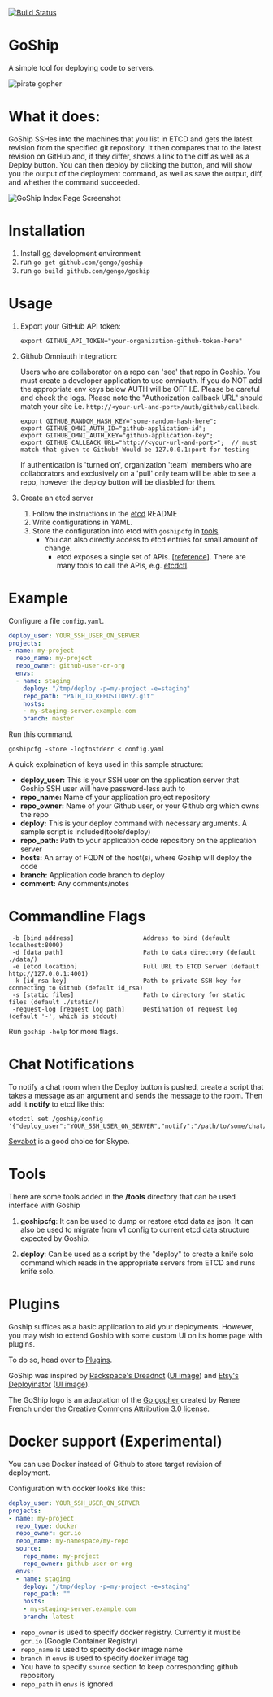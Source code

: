 [![Build Status](https://travis-ci.org/gengo/goship.svg?branch=master)](https://travis-ci.org/gengo/goship)

# GoShip

A simple tool for deploying code to servers.

![pirate gopher](https://cloud.githubusercontent.com/assets/3772659/8693461/3c5f74a8-2b12-11e5-9a27-ff4421589df6.png)

# What it does:

GoShip SSHes into the machines that you list in ETCD and gets the latest revision from the specified git repository. It then compares that to the latest revision on GitHub and, if they differ, shows a link to the diff as well as a Deploy button. You can then deploy by clicking the button, and will show you the output of the deployment command, as well as save the output, diff, and whether the command succeeded.

![GoShip Index Page Screenshot](https://cloud.githubusercontent.com/assets/3772659/8693471/55ec2592-2b12-11e5-965f-8e572309c945.png)

# Installation
1. Install [go](http://golang.org) development environment
2. run `go get github.com/gengo/goship`
3. run `go build github.com/gengo/goship`

# Usage

1. Export your GitHub API token:
   
   ```shell
   export GITHUB_API_TOKEN="your-organization-github-token-here"
   ```
2. Github Omniauth Integration:
   
   Users who are collaborator on a repo can 'see' that repo in Goship.
   You must create a developer application to use omniauth.
   If you do NOT add the appropriate env keys below AUTH will be OFF I.E. Please be careful and check the logs.
   Please  note the "Authorization callback URL" should match your site i.e. `http://<your-url-and-port>/auth/github/callback`.

   ```shell
   export GITHUB_RANDOM_HASH_KEY="some-random-hash-here";
   export GITHUB_OMNI_AUTH_ID="github-application-id";
   export GITHUB_OMNI_AUTH_KEY="github-application-key";
   export GITHUB_CALLBACK_URL="http://<your-url-and-port>";  // must match that given to Github! Would be 127.0.0.1:port for testing
   ```
   
   If authentication is 'turned on', organization 'team' members who are collaborators and exclusively on a 'pull' only team will be able to see a repo, however the deploy button will be diasbled for them.
   
3. Create an etcd server
   1. Follow the instructions in the [etcd](https://github.com/coreos/etcd) README
   2. Write configurations in YAML.
   3. Store the configuration into etcd with `goshipcfg` in [tools](#tools)
      * You can also directly access to etcd entries for small amount of change.
        * etcd exposes a single set of APIs. [[reference](https://coreos.com/etcd/docs/latest/api.html)].
          There are many tools to call the APIs, e.g. [etcdctl](https://github.com/coreos/etcdctl/).


# Example
Configure a file `config.yaml`.
   ```yaml
   deploy_user: YOUR_SSH_USER_ON_SERVER
   projects:
   - name: my-project
     repo_name: my-project
     repo_owner: github-user-or-org
     envs:
     - name: staging
       deploy: "/tmp/deploy -p=my-project -e=staging"
       repo_path: "PATH_TO_REPOSITORY/.git"
       hosts:
       - my-staging-server.example.com
       branch: master
   ```

Run this command.
   ```shell
   goshipcfg -store -logtostderr < config.yaml
   ```

A quick explaination of keys used in this sample structure:
* **deploy_user:** This is your SSH user on the application server that Goship SSH user will have password-less auth to
* **repo_name:** Name of your application project repository
* **repo_owner:** Name of your Github user, or your Github org which owns the repo
* **deploy:** This is your deploy command with necessary arguments. A sample script is included(tools/deploy)
* **repo_path:** Path to your application code repository on the application server
* **hosts:** An array of FQDN of the host(s), where Goship will deploy the code
* **branch:** Application code branch to deploy
* **comment:** Any comments/notes

# Commandline Flags

```
 -b [bind address]                   Address to bind (default localhost:8000)
 -d [data path]                      Path to data directory (default ./data/)
 -e [etcd location]                  Full URL to ETCD Server (default http://127.0.0.1:4001)
 -k [id_rsa key]                     Path to private SSH key for connecting to Github (default id_rsa)
 -s [static files]                   Path to directory for static files (default ./static/)
 -request-log [request log path]     Destination of request log (default '-', which is stdout)
```

Run `goship -help` for more flags.

# Chat Notifications
To notify a chat room when the Deploy button is pushed, create a script that takes a message as an argument and sends the message to the room. Then add it **notify** to etcd like this:

```
etcdctl set /goship/config '{"deploy_user":"YOUR_SSH_USER_ON_SERVER","notify":"/path/to/some/chat/notify.sh"}'
```

[Sevabot](http://sevabot-skype-bot.readthedocs.org/en/latest/) is a good choice for Skype.

# Tools

There are some tools added in the **/tools** directory that can be used interface with Goship

1) **goshipcfg**: It can be used to dump or restore etcd data as json. It can also be used to migrate from v1 config to current etcd data structure expected by Goship.

2) **deploy**:  Can be used as a script by the "deploy" to create a knife solo command which reads in the appropriate servers from ETCD and runs knife solo.

# Plugins

Goship suffices as a basic application to aid your deployments. However, you may wish to extend Goship with some custom UI on its home page with plugins.

To do so, head over to [Plugins](plugins).

GoShip was inspired by [Rackspace's Dreadnot](https://github.com/racker/dreadnot) ([UI image](http://c179631.r31.cf0.rackcdn.com/dreadnot-overview.png)) and [Etsy's Deployinator](https://github.com/etsy/deployinator/) ([UI image](http://farm5.staticflickr.com/4065/4620552264_9e0fdf634d_b.jpg)).

The GoShip logo is an adaptation of the [Go gopher](http://blog.golang.org/gopher) created by Renee French under the [Creative Commons Attribution 3.0 license](https://creativecommons.org/licenses/by/3.0/).

# Docker support (Experimental)
You can use Docker instead of Github to store target revision of deployment.

Configuration with docker looks like this:
   ```yaml
   deploy_user: YOUR_SSH_USER_ON_SERVER
   projects:
   - name: my-project
     repo_type: docker
     repo_owner: gcr.io
     repo_name: my-namespace/my-repo
     source:
       repo_name: my-project
       repo_owner: github-user-or-org
     envs:
     - name: staging
       deploy: "/tmp/deploy -p=my-project -e=staging"
       repo_path: ""
       hosts:
       - my-staging-server.example.com
       branch: latest
   ```

* `repo_owner` is used to specify docker registry.
  Currently it must be `gcr.io` (Google Container Registry)
* `repo_name` is used to specify docker image name
* `branch` in `envs` is used to specify docker image tag 
* You have to specify `source` section to keep corresponding github repository
* `repo_path` in `envs` is ignored
